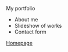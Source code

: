 My portfolio

- About me
- Slideshow of works
- Contact form

[Homepage](https://fzl666.github.io/fzl666/)

